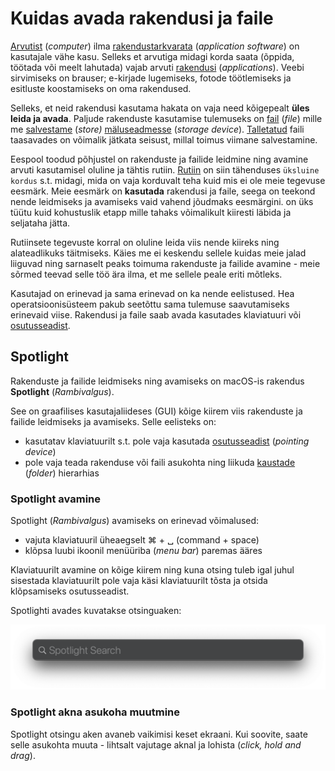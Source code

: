 # Kuidas avada rakendusi ja faile

[Arvutist](../terminid/sonastik/arvuti-computer.md) (_computer_) ilma [rakendustarkvarata](../terminid/sonastik/rakendustarkvara-application-software.md) (_application software_) on kasutajale vähe kasu. Selleks et arvutiga midagi korda saata (õppida, töötada või meelt lahutada) vajab arvuti [rakendusi](../terminid/sonastik/rakendustarkvara-application-software.md) (_applications_). Veebi sirvimiseks on brauser; e-kirjade lugemiseks, fotode töötlemiseks ja esitluste koostamiseks on oma rakendused.

Selleks, et neid rakendusi kasutama hakata on vaja need kõigepealt **üles leida ja avada**. Paljude rakenduste kasutamise tulemuseks on [fail](../terminid/sonastik/fail-file.md) (_file_) mille me [salvestame](../terminid/sonastik/salvestama-to-store.md) (_store)_ [mäluseadmesse](../terminid/sonastik/maeluseade-storage-device.md) (_storage device_). [Talletatud](../terminid/sonastik/talletama-to-store.md) faili taasavades on võimalik jätkata seisust, millal toimus viimane salvestamine.

Eespool toodud põhjustel on rakenduste ja failide leidmine ning avamine arvuti kasutamisel oluline ja tähtis rutiin. [Rutiin](https://sonaveeb.ee/search/unif/dlall/dsall/rutiin/1) on  siin tähenduses `üksluine kordus` s.t. midagi, mida on vaja korduvalt teha kuid mis ei ole meie tegevuse eesmärk. Meie eesmärk on **kasutada** rakendusi ja faile, seega on teekond nende leidmiseks ja avamiseks vaid vahend jõudmaks eesmärgini. on üks tüütu kuid kohustuslik etapp mille tahaks võimalikult kiiresti läbida ja seljataha jätta.&#x20;

Rutiinsete tegevuste korral on oluline leida viis nende kiireks ning alateadlikuks täitmiseks. Käies me ei keskendu sellele kuidas meie jalad liiguvad ning sarnaselt peaks toimuma rakenduste ja failide avamine - meie sõrmed teevad selle töö ära ilma, et me sellele peale eriti mõtleks. &#x20;

Kasutajad on erinevad ja sama erinevad on ka nende eelistused. Hea operatsioonisüsteem pakub seetõttu sama tulemuse saavutamiseks erinevaid viise. Rakendusi ja faile saab avada kasutades klaviatuuri või [osutusseadist](../terminid/sonastik/osutusseadis-pointing-device.md#taehendus).&#x20;

## Spotlight

Rakenduste ja failide leidmiseks ning avamiseks on macOS-is rakendus **Spotlight** (_Rambivalgus_).&#x20;

See on graafilises kasutajaliideses (GUI) kõige kiirem viis rakenduste ja failide leidmiseks ja avamiseks. Selle eelisteks on:

* kasutatav klaviatuurilt s.t. pole vaja kasutada [osutusseadist](../terminid/sonastik/osutusseadis-pointing-device.md) (_pointing device_)
* pole vaja  teada rakenduse või faili asukohta ning liikuda [kaustade](../terminid/sonastik/kaust-folder.md) (_folder_) hierarhias

### Spotlight avamine

Spotlight (_Rambivalgus_) avamiseks on erinevad võimalused:

* vajuta klaviatuuril üheaegselt ⌘ + ␣ (command + space)
* klõpsa luubi ikoonil menüüriba (_menu bar_) paremas ääres

Klaviatuurilt avamine on kõige kiirem ning kuna otsing tuleb igal juhul sisestada klaviatuurilt pole vaja käsi klaviatuurilt tõsta ja otsida klõpsamiseks osutusseadist.

Spotlighti avades kuvatakse otsinguaken:

![](../.gitbook/assets/Spotlight.png)

### Spotlight akna asukoha muutmine

Spotlight otsingu aken avaneb vaikimisi keset ekraani. Kui soovite, saate selle asukohta muuta - lihtsalt vajutage aknal ja lohista (_click, hold and drag_).
